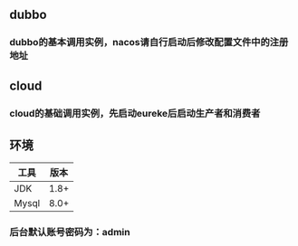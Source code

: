 ## dubbo
### dubbo的基本调用实例，nacos请自行启动后修改配置文件中的注册地址

## cloud
### cloud的基础调用实例，先启动eureke后启动生产者和消费者

## 环境
|  工具   | 版本  |
|  ----  | ----  |
| JDK  | 1.8+ |
| Mysql  | 8.0+ |

### 后台默认账号密码为：admin
